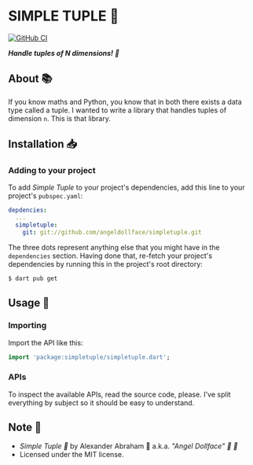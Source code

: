 # SIMPLE TUPLE :abacus:

[![GitHub CI](https://github.com/angeldollface/simpletuple/actions/workflows/dart.yml/badge.svg)](https://github.com/angeldollface/simpletuple/actions)

***Handle tuples of N dimensions! :abacus:***

## About :books:

If you know maths and Python, you know that in both there exists a data type called a tuple.
I wanted to write a library that handles tuples of dimension `n`. This is that library.

## Installation :inbox_tray:

### Adding to your project

To add *Simple Tuple* to your project's dependencies, add this line to your project's `pubspec.yaml`:

```YAML
depdencies:
  ...
  simpletuple:
    git: git://github.com/angeldollface/simpletuple.git
```

The three dots represent anything else that you might have in the `dependencies` section. Having done that, re-fetch your project's dependencies by running this in the project's root directory:

```bash
$ dart pub get
```

## Usage :hammer:

### Importing

Import the API like this:

```dart
import 'package:simpletuple/simpletuple.dart';
```

### APIs

To inspect the available APIs, read the source code, please. I've split everything by subject so it should be easy to understand.

## Note :scroll:

- *Simple Tuple :abacus:* by Alexander Abraham :black_heart: a.k.a. *"Angel Dollface" :dolls: :ribbon:*
- Licensed under the MIT license.
